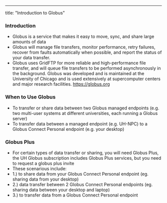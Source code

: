 ---
title: "Introduction to Globus"
### Introduction
- Globus is a service that makes it easy to move, sync, and share large amounts of data
- Globus will manage file transfers, monitor performance, retry failures, recover from faults automatically when possible, and report the status of your data transfer.
- Globus uses GridFTP for more reliable and high-performance file transfer, and will queue file transfers to be performed asynchronously in the background.
Globus was developed and is maintained at the University of Chicago and is used extensively at supercomputer centers and major research facilities. https://gIobus.org

### When to Use Globus
- To transfer or share data between two Globus managed endpoints (e.g. two multi-user systems at different universities, each running a Globus server)
- To transfer data between a managed endpoint (e.g. UH-NPC) to a Globus Connect Personal endpoint (e.g. your desktop)

### Globus Plus
- For certain types of data transfer or sharing, you will need Globus Plus, the UH Globus subscription includes Globus Plus services, but you need to request a globus plus invite
- These scenarious include:
- 1.) to share data from your Globus Connect Personal endpoint (eg. sharing data from your desktop)
- 2.) data transfer between 2 Globus Connect Personal endpoints (eg. sharing data between your desktop and laptop)
- 3.) to transfer data from a Globus Connect Personal endpoint

 

